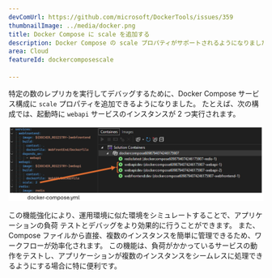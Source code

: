 ```yaml
---
devComUrl: https://github.com/microsoft/DockerTools/issues/359
thumbnailImage: ../media/docker.png
title: Docker Compose に scale を追加する
description: Docker Compose の scale プロパティがサポートされるようになりました。
area: Cloud
featureId: dockercomposescale

---
```



特定の数のレプリカを実行してデバッグするために、Docker Compose サービス構成に `scale` プロパティを追加できるようになりました。 たとえば、次の構成では、起動時に `webapi` サービスのインスタンスが 2 つ実行されます。

![Docker Scale](../media/docker-scale.png)

この機能強化により、運用環境に似た環境をシミュレートすることで、アプリケーションの負荷 テストとデバッグをより効果的に行うことができます。 また、Compose ファイルから直接、複数のインスタンスを簡単に管理できるため、ワークフローが効率化されます。 この機能は、負荷がかかっているサービスの動作をテストし、アプリケーションが複数のインスタンスをシームレスに処理できるようにする場合に特に便利です。
